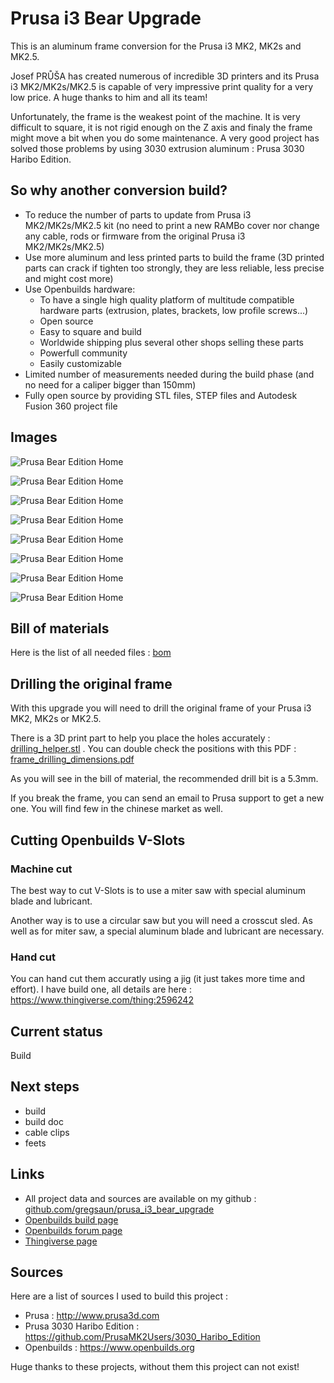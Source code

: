 # Prusa i3 Bear Upgrade

This is an aluminum frame conversion for the Prusa i3 MK2, MK2s and MK2.5.

Josef PRŮŠA has created numerous of incredible 3D printers and its Prusa i3 MK2/MK2s/MK2.5 is capable of very impressive print quality for a very low price. A huge thanks to him and all its team!

Unfortunately, the frame is the weakest point of the machine. It is very difficult to square, it is not rigid enough on the Z axis and finaly the frame might move a bit when you do some maintenance. A very good project has solved those problems by using 3030 extrusion aluminum : Prusa 3030 Haribo Edition. 


## So why another conversion build?

* To reduce the number of parts to update from Prusa i3 MK2/MK2s/MK2.5 kit (no need to print a new RAMBo cover nor change any cable, rods or firmware from the original Prusa i3 MK2/MK2s/MK2.5)
* Use more aluminum and less printed parts to build the frame (3D printed parts can crack if tighten too strongly, they are less reliable, less precise and might cost more)
* Use Openbuilds hardware:
  * To have a single high quality platform of multitude compatible hardware parts (extrusion, plates, brackets, low profile screws...)
  * Open source
  * Easy to square and build
  * Worldwide shipping plus several other shops selling these parts
  * Powerfull community
  * Easily customizable
* Limited number of measurements needed during the build phase (and no need for a caliper bigger than 150mm)
* Fully open source by providing STL files, STEP files and Autodesk Fusion 360 project file


## Images

![Prusa Bear Edition Home](/img/home_left.png)

![Prusa Bear Edition Home](/img/home_right.png)

![Prusa Bear Edition Home](/img/right.png)

![Prusa Bear Edition Home](/img/front.png)

![Prusa Bear Edition Home](/img/bottom.png)

![Prusa Bear Edition Home](/doc/vslots_length.png)

![Prusa Bear Edition Home](/doc/printed_parts_positions.png)

![Prusa Bear Edition Home](/doc/frame_drilling_dimensions.png)


## Bill of materials

Here is the list of all needed files : [bom](/doc/bom.md)


## Drilling the original frame

With this upgrade you will need to drill the original frame of your Prusa i3 MK2, MK2s or MK2.5.

There is a 3D print part to help you place the holes accurately : [drilling_helper.stl](/printed_parts/stl/drilling_helper.stl) . You can double check the positions with this PDF : [frame_drilling_dimensions.pdf](/doc/frame_drilling_dimensions.pdf)

As you will see in the bill of material, the recommended drill bit is a 5.3mm.

If you break the frame, you can send an email to Prusa support to get a new one. You will find few in the chinese market as well.


## Cutting Openbuilds V-Slots

### Machine cut

The best way to cut V-Slots is to use a miter saw with special aluminum blade and lubricant.

Another way is to use a circular saw but you will need a crosscut sled. As well as for miter saw, a special aluminum blade and lubricant are necessary.

### Hand cut

You can hand cut them accuratly using a jig (it just takes more time and effort). I have build one, all details are here : https://www.thingiverse.com/thing:2596242


## Current status

Build


## Next steps
* build
* build doc
* cable clips
* feets


## Links
* All project data and sources are available on my github : [github.com/gregsaun/prusa_i3_bear_upgrade](https://github.com/gregsaun/prusa_i3_bear_upgrade)
* [Openbuilds build page](http://www.openbuilds.org/builds/prusa-i3-bear-upgrade.5661/)
* [Openbuilds forum page](http://www.openbuilds.org/threads/prusa-i3-bear-edition.10274/)
* [Thingiverse page](https://www.thingiverse.com/thing:2562174)


## Sources

Here are a list of sources I used to build this project :

* Prusa : http://www.prusa3d.com
* Prusa 3030 Haribo Edition : https://github.com/PrusaMK2Users/3030_Haribo_Edition
* Openbuilds : https://www.openbuilds.org

Huge thanks to these projects, without them this project can not exist!
